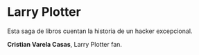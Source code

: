 # Larry Plotter

Esta saga de libros cuentan la historia de un hacker excepcional.

**Cristian Varela Casas**, Larry Plotter fan.
